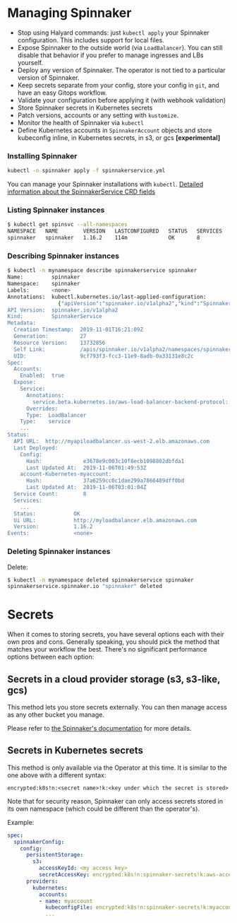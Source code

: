 # Managing Spinnaker

- Stop using Halyard commands: just `kubectl apply` your Spinnaker configuration. This includes support for local files.
- Expose Spinnaker to the outside world (via `LoadBalancer`). You can still disable that behavior if you prefer to manage ingresses and LBs yourself. 
- Deploy any version of Spinnaker. The operator is not tied to a particular version of Spinnaker. 
- Keep secrets separate from your config, store your config in `git`, and have an easy Gitops workflow.
- Validate your configuration before applying it (with webhook validation) 
- Store Spinnaker secrets in Kubernetes secrets
- Patch versions, accounts or any setting with `kustomize`. 
- Monitor the health of Spinnaker via `kubectl`
- Define Kubernetes accounts in `SpinnakerAccount` objects and store kubeconfig inline, in Kubernetes secrets, in s3, or gcs **[experimental]**


### Installing Spinnaker

```bash
kubectl -n spinnaker apply -f spinnakerservice.yml 
```

You can manage your Spinnaker installations with `kubectl`. [Detailed information about the SpinnakerService CRD fields](./options.md)

### Listing Spinnaker instances
```bash
$ kubectl get spinsvc --all-namespaces
NAMESPACE   NAME        VERSION   LASTCONFIGURED   STATUS   SERVICES   URL
spinnaker   spinnaker   1.16.2    114m             OK       8          http://myloadbalancer.us-west-2.elb.amazonaws.com
```

### Describing Spinnaker instances
```bash
$ kubectl -n mynamespace describe spinnakerservice spinnaker
Name:         spinnaker
Namespace:    spinnaker
Labels:       <none>
Annotations:  kubectl.kubernetes.io/last-applied-configuration:
                {"apiVersion":"spinnaker.io/v1alpha2","kind":"SpinnakerService","metadata":{"annotations":{},"name":"spinnaker","namespace":"spinnaker"},"...
API Version:  spinnaker.io/v1alpha2
Kind:         SpinnakerService
Metadata:
  Creation Timestamp:  2019-11-01T16:21:09Z
  Generation:          27
  Resource Version:    13732856
  Self Link:           /apis/spinnaker.io/v1alpha2/namespaces/spinnaker/spinnakerservices/spinnaker
  UID:                 9cf793f3-fcc3-11e9-8adb-0a33131e8c2c
Spec:
  Accounts:
    Enabled:  true
  Expose:
    Service:
      Annotations:
        service.beta.kubernetes.io/aws-load-balancer-backend-protocol:  http
      Overrides:
      Type:  LoadBalancer
    Type:    service
    ...
Status:
  API URL:  http://myapiloadbalancer.us-west-2.elb.amazonaws.com
  Last Deployed:
    Config:
      Hash:             e3678e9c003c10f8ecb1098802dbfda1
      Last Updated At:  2019-11-06T01:49:53Z
    account-Kubernetes-myaccount:
      Hash:             37a6259cc0c1dae299a7866489dff0bd
      Last Updated At:  2019-11-06T03:01:04Z
  Service Count:        8
  Services:
    ...
  Status:            OK
  Ui URL:            http://myloadbalancer.elb.amazonaws.com
  Version:           1.16.2
Events:              <none>
```

### Deleting Spinnaker instances
Delete:

```bash
$ kubectl -n mynamespace deleted spinnakerservice spinnaker
spinnakerservice.spinnaker.io "spinnaker" deleted
```


# Secrets
When it comes to storing secrets, you have several options each with their own pros and cons. Generally speaking, 
you should pick the method that matches your workflow the best. There's no significant performance options between each option:

## Secrets in a cloud provider storage (s3, s3-like, gcs)
This method lets you store secrets externally. You can then manage access as any other bucket you manage.

Please refer to [the Spinnaker's documentation](https://www.spinnaker.io/reference/halyard/secrets/) for more details.

## Secrets in Kubernetes secrets
This method is only available via the Operator at this time. It is similar to the one above with a different syntax:

`encrypted:k8s!n:<secret name>!k:<key under which the secret is stored>`

Note that for security reason, Spinnaker can only access secrets stored in its own namespace (which could be different
than the operator's).

Example:

```yaml
spec:
  spinnakerConfig:
    config:
      persistentStorage:
        s3:
          accessKeyId: <my access key>
          secretAccessKey: encrypted:k8s!n:spinnaker-secrets!k:aws-access-key
      providers:
        kubernetes:
          accounts:
          - name: myaccount
            kubeconfigFile: encrypted:k8s!n:spinnaker-secrets!k:myaccount-kubeconfig
            ... 
``` 


